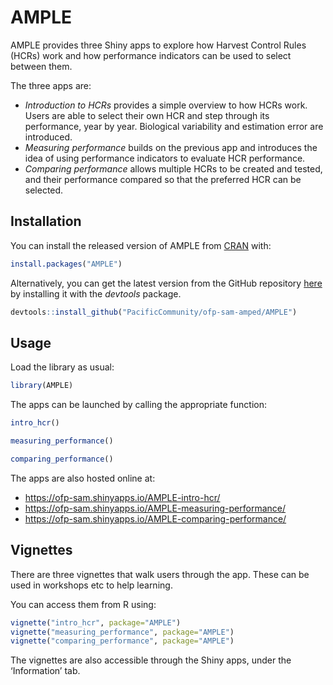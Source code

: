 
<!-- README.md is generated from README.Rmd. Please edit that file -->

# AMPLE

<!-- badges: start -->
<!-- badges: end -->

AMPLE provides three Shiny apps to explore how Harvest Control Rules
(HCRs) work and how performance indicators can be used to select between
them.

The three apps are:

-   *Introduction to HCRs* provides a simple overview to how HCRs work.
    Users are able to select their own HCR and step through its
    performance, year by year. Biological variability and estimation
    error are introduced.
-   *Measuring performance* builds on the previous app and introduces
    the idea of using performance indicators to evaluate HCR
    performance.
-   *Comparing performance* allows multiple HCRs to be created and
    tested, and their performance compared so that the preferred HCR can
    be selected.

## Installation

You can install the released version of AMPLE from
[CRAN](https://CRAN.R-project.org) with:

``` r
install.packages("AMPLE")
```

Alternatively, you can get the latest version from the GitHub repository
[here](https://github.com/PacificCommunity/ofp-sam-amped//AMPLE) by
installing it with the *devtools* package.

``` r
devtools::install_github("PacificCommunity/ofp-sam-amped/AMPLE")
```

## Usage

Load the library as usual:

``` r
library(AMPLE)
```

The apps can be launched by calling the appropriate function:

``` r
intro_hcr()
```

``` r
measuring_performance()
```

``` r
comparing_performance()
```

The apps are also hosted online at:

-   <https://ofp-sam.shinyapps.io/AMPLE-intro-hcr/>
-   <https://ofp-sam.shinyapps.io/AMPLE-measuring-performance/>
-   <https://ofp-sam.shinyapps.io/AMPLE-comparing-performance/>

## Vignettes

There are three vignettes that walk users through the app. These can be
used in workshops etc to help learning.

You can access them from R using:

``` r
vignette("intro_hcr", package="AMPLE")
vignette("measuring_performance", package="AMPLE")
vignette("comparing_performance", package="AMPLE")
```

The vignettes are also accessible through the Shiny apps, under the
‘Information’ tab.
